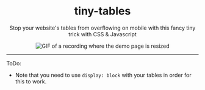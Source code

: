 <h1 align="center">tiny-tables</h1>

<p align="center">Stop your website's tables from overflowing on mobile with this fancy tiny trick with CSS & Javascript</p>

<p align="center"><img src="images/resize-recording.gif" alt="GIF of a recording where the demo page is resized"/></p>

---

ToDo:
* Note that you need to use `display: block` with your tables in order for this to work.